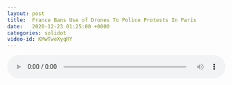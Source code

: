 ```yaml
---
layout: post
title:  France Bans Use of Drones To Police Protests In Paris
date:   2020-12-23 01:25:00 +0000
categories: solidot
video-id: KMwTweXyqRY
---
```


<audio src="/assets/f76f180cafffab34fb59c1183da9b8eb.mp3" style="width: 100%;" controls></audio>

